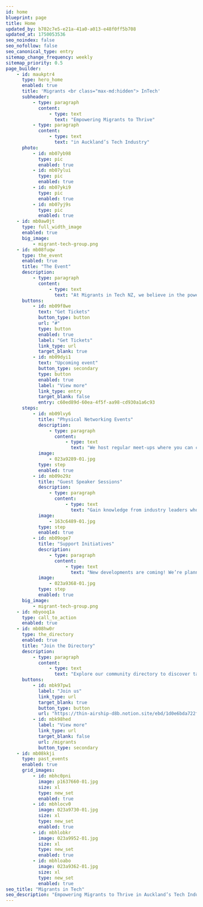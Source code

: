 ```yaml
---
id: home
blueprint: page
title: Home
updated_by: b702c7e5-e21a-41a0-a013-e48f0ff5b708
updated_at: 1750053536
seo_noindex: false
seo_nofollow: false
seo_canonical_type: entry
sitemap_change_frequency: weekly
sitemap_priority: 0.5
page_builder:
    - id: maukptr4
      type: hero_home
      enabled: true
      title: 'Migrants <br class="max-md:hidden"> InTech'
      subheader:
          - type: paragraph
            content:
                - type: text
                  text: "Empowering Migrants to Thrive"
          - type: paragraph
            content:
                - type: text
                  text: "in Auckland’s Tech Industry"
      photo:
          - id: mb07yb98
            type: pic
            enabled: true
          - id: mb07ylui
            type: pic
            enabled: true
          - id: mb07yki9
            type: pic
            enabled: true
          - id: mb07yj9s
            type: pic
            enabled: true
    - id: mb0aw0jt
      type: full_width_image
      enabled: true
      big_image:
          - migrant-tech-group.png
    - id: mb08fuqw
      type: the_event
      enabled: true
      title: "The Event"
      description:
          - type: paragraph
            content:
                - type: text
                  text: "At Migrants in Tech NZ, we believe in the power of connection and continuous learning. Here’s how we support our members:"
      buttons:
          - id: mb09f8we
            text: "Get Tickets"
            button_type: button
            url: "#"
            type: button
            enabled: true
            label: "Get Tickets"
            link_type: url
            target_blank: true
          - id: mb09dyi1
            text: "Upcoming event"
            button_type: secondary
            type: button
            enabled: true
            label: "View more"
            link_type: entry
            target_blank: false
            entry: c60ed89d-60ea-4f5f-aa98-cd930a1a6c93
      steps:
          - id: mb09lvy6
            title: "Physical Networking Events"
            description:
                - type: paragraph
                  content:
                      - type: text
                        text: "We host regular meet-ups where you can connect with fellow migrants and local tech professionals. Our events feature guest speakers who share valuable insights on relevant topics in the tech industry. There is also free pizza and drinks 🎉"
            image:
                - 023a9289-01.jpg
            type: step
            enabled: true
          - id: mb09o29z
            title: "Guest Speaker Sessions"
            description:
                - type: paragraph
                  content:
                      - type: text
                        text: "Gain knowledge from industry leaders who discuss everything from career development to the latest tech trends. These sessions are designed to provide practical advice and inspiration to help you thrive in Auckland's tech ecosystem."
            image:
                - 163c6489-01.jpg
            type: step
            enabled: true
          - id: mb09oge7
            title: "Support Initiatives"
            description:
                - type: paragraph
                  content:
                      - type: text
                        text: "New developments are coming! We’re planning to offer further learning opportunities, including workshops and mentoring sessions, to help you grow both personally and professionally."
            image:
                - 023a9368-01.jpg
            type: step
            enabled: true
      big_image:
          - migrant-tech-group.png
    - id: mbyooq1a
      type: call_to_action
      enabled: true
    - id: mb08hw0r
      type: the_directory
      enabled: true
      title: "Join the Directory"
      description:
          - type: paragraph
            content:
                - type: text
                  text: "Explore our community directory to discover talented migrants working in Auckland’s tech ecosystem. Whether you’re looking to collaborate, connect, or simply get inspired by others on a similar journey, our member directory makes it easy to find and reach out."
      buttons:
          - id: mbk97pw1
            label: "Join us"
            link_type: url
            target_blank: true
            button_type: button
            url: "https://thin-airship-d8b.notion.site/ebd/1d0e6bda722f8098b430d2ad56f75896"
          - id: mbk98hed
            label: "View more"
            link_type: url
            target_blank: false
            url: /migrants
            button_type: secondary
    - id: mb08kkji
      type: past_events
      enabled: true
      grid_images:
          - id: mbhc0pni
            image: p1637660-01.jpg
            size: xl
            type: new_set
            enabled: true
          - id: mbhlocv0
            image: 023a9730-01.jpg
            size: xl
            type: new_set
            enabled: true
          - id: mbhlobkr
            image: 023a9952-01.jpg
            size: xl
            type: new_set
            enabled: true
          - id: mbhloabo
            image: 023a9362-01.jpg
            size: xl
            type: new_set
            enabled: true
seo_title: "Migrants in Tech"
seo_description: "Empowering Migrants to Thrive in Auckland’s Tech Industry."
---
```

